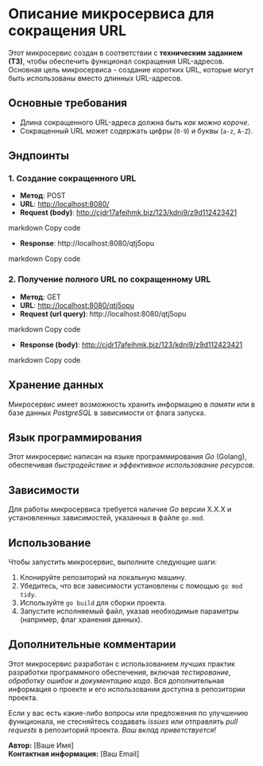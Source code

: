 # Описание микросервиса для сокращения URL

Этот микросервис создан в соответствии с **техническим заданием (ТЗ)**, чтобы обеспечить функционал сокращения URL-адресов. Основная цель микросервиса - создание коротких URL, которые могут быть использованы вместо длинных URL-адресов.

## Основные требования

- Длина сокращенного URL-адреса должна быть *как можно короче*.
- Сокращенный URL может содержать цифры (`0-9`) и буквы (`a-z`, `A-Z`).

## Эндпоинты

### 1. Создание сокращенного URL

- **Метод**: POST
- **URL**: [http://localhost:8080/](http://localhost:8080/)
- **Request (body)**: 
http://cjdr17afeihmk.biz/123/kdni9/z9d112423421

markdown
Copy code
- **Response**: 
http://localhost:8080/qtj5opu

markdown
Copy code

### 2. Получение полного URL по сокращенному URL

- **Метод**: GET
- **URL**: [http://localhost:8080/qtj5opu](http://localhost:8080/qtj5opu)
- **Request (url query)**: 
http://localhost:8080/qtj5opu

markdown
Copy code
- **Response (body)**: 
http://cjdr17afeihmk.biz/123/kdni9/z9d112423421

markdown
Copy code

## Хранение данных

Микросервис имеет возможность хранить информацию в *памяти* или в базе данных *PostgreSQL* в зависимости от флага запуска.

## Язык программирования

Этот микросервис написан на языке программирования *Go* (Golang), обеспечивая *быстродействие* и *эффективное использование ресурсов*.

## Зависимости

Для работы микросервиса требуется наличие *Go* версии X.X.X и установленных зависимостей, указанных в файле `go.mod`.

## Использование

Чтобы запустить микросервис, выполните следующие шаги:

1. Клонируйте репозиторий на локальную машину.
2. Убедитесь, что все зависимости установлены с помощью `go mod tidy`.
3. Используйте `go build` для сборки проекта.
4. Запустите исполняемый файл, указав необходимые параметры (например, флаг хранения данных).

## Дополнительные комментарии

Этот микросервис разработан с использованием лучших практик разработки программного обеспечения, включая *тестирование*, *обработку ошибок* и *документацию кода*. Вся дополнительная информация о проекте и его использовании доступна в репозитории проекта.

Если у вас есть какие-либо вопросы или предложения по улучшению функционала, не стесняйтесь создавать *issues* или отправлять *pull requests* в репозиторий проекта. *Ваш вклад приветствуется!*

**Автор:** [Ваше Имя]  
**Контактная информация:** [Ваш Email]
